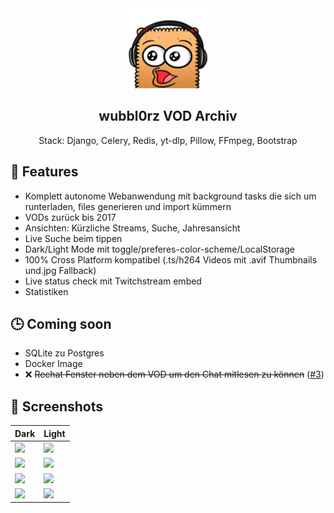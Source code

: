 <div align="center" width="100%">
    <img src="wubbl0rz_archiv/archiv/static/img/wubPog.png" width="128"/>
</div>

<div align="center" width="100%">
    <h2>wubbl0rz VOD Archiv</h2>
    <p>Stack: Django, Celery, Redis, yt-dlp, Pillow, FFmpeg, Bootstrap</p>
</div>

## 🚀 Features

* Komplett autonome Webanwendung mit background tasks die sich um runterladen, files generieren und import kümmern
* VODs zurück bis 2017
* Ansichten: Kürzliche Streams, Suche, Jahresansicht
* Live Suche beim tippen
* Dark/Light Mode mit toggle/preferes-color-scheme/LocalStorage
* 100% Cross Platform kompatibel (.ts/h264 Videos mit .avif Thumbnails und.jpg Fallback)
* Live status check mit Twitchstream embed
* Statistiken

## 🕒 Coming soon

* SQLite zu Postgres
* Docker Image
* ❌ ~~Rechat Fenster neben dem VOD um den Chat mitlesen zu können~~ ([#3](https://github.com/AgileProggers/wubbl0rz-archiv/issues/3))

## 📸 Screenshots

| Dark | Light |
| ---- | ----- |
| ![](https://raw.githubusercontent.com/AgileProggers/wubbl0rz-archiv/master/screenshots/index-dark.png) | ![](https://raw.githubusercontent.com/AgileProggers/wubbl0rz-archiv/master/screenshots/index-light.png) |
| ![](https://raw.githubusercontent.com/AgileProggers/wubbl0rz-archiv/master/screenshots/single-vod-dark.png) | ![](https://raw.githubusercontent.com/AgileProggers/wubbl0rz-archiv/master/screenshots/single-vod-light.png) |
| ![](https://raw.githubusercontent.com/AgileProggers/wubbl0rz-archiv/master/screenshots/search-dark.png) | ![](https://raw.githubusercontent.com/AgileProggers/wubbl0rz-archiv/master/screenshots/search-light.png) |
| ![](https://raw.githubusercontent.com/AgileProggers/wubbl0rz-archiv/master/screenshots/years-dark.png) | ![](https://raw.githubusercontent.com/AgileProggers/wubbl0rz-archiv/master/screenshots/years-light.png) |

